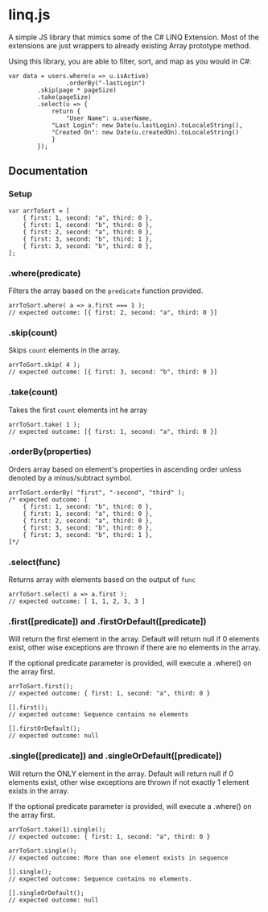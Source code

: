 # linq.js
A simple JS library that mimics some of the C# LINQ Extension. Most of the extensions are just wrappers to already existing Array prototype method.

Using this library, you are able to filter, sort, and map as you would in C#:

	var data = users.where(u => u.isActive)
	                .orderBy("-lastLogin")
			.skip(page * pageSize)
			.take(pageSize)
			.select(u => {
			    return {
			        "User Name": u.userName,
				"Last Login": new Date(u.lastLogin).toLocaleString(),
				"Created On": new Date(u.createdOn).toLocaleString()
			    }
			});

## Documentation

### Setup
	var arrToSort = [
		{ first: 1, second: "a", third: 0 },
		{ first: 1, second: "b", third: 0 },
		{ first: 2, second: "a", third: 0 },
		{ first: 3, second: "b", third: 1 },
		{ first: 3, second: "b", third: 0 },
	];

### .where(predicate)
Filters the array based on the `predicate` function provided.

	arrToSort.where( a => a.first === 1 );
	// expected outcome: [{ first: 2, second: "a", third: 0 }]

### .skip(count)
Skips `count` elements in the array.

	arrToSort.skip( 4 );
	// expected outcome: [{ first: 3, second: "b", third: 0 }]

### .take(count)
Takes the first `count` elements int he array

	arrToSort.take( 1 );
	// expected outcome: [{ first: 1, second: "a", third: 0 }]

### .orderBy(properties)
Orders array based on element's properties in ascending order unless denoted by a minus/subtract symbol.

	arrToSort.orderBy( "first", "-second", "third" );
	/* expected outcome: [
		{ first: 1, second: "b", third: 0 },
		{ first: 1, second: "a", third: 0 },
		{ first: 2, second: "a", third: 0 },
		{ first: 3, second: "b", third: 0 },
		{ first: 3, second: "b", third: 1 },
	]*/
  
### .select(func)
Returns array with elements based on the output of `func`

	arrToSort.select( a => a.first );
	// expected outcome: [ 1, 1, 2, 3, 3 ]

### .first(\[predicate]) and .firstOrDefault(\[predicate])
Will return the first element in the array. Default will return null if 0 elements exist, other wise exceptions are thrown if there are no elements in the array.

If the optional predicate parameter is provided, will execute a .where() on the array first.

	arrToSort.first();
	// expected outcome: { first: 1, second: "a", third: 0 }
	
	[].first();
	// expected outcome: Sequence contains no elements
	
	[].firstOrDefault();
	// expected outcome: null

### .single(\[predicate]) and .singleOrDefault(\[predicate])
Will return the ONLY element in the array. Default will return null if 0 elements exist, other wise exceptions are thrown if not exactly 1 element exists in the array.

If the optional predicate parameter is provided, will execute a .where() on the array first.

	arrToSort.take(1).single();
	// expected outcome: { first: 1, second: "a", third: 0 }
	
	arrToSort.single();
	// expected outcome: More than one element exists in sequence
	
	[].single();
	// expected outcome: Sequence contains no elements.
	
	[].singleOrDefault();
	// expected outcome: null

